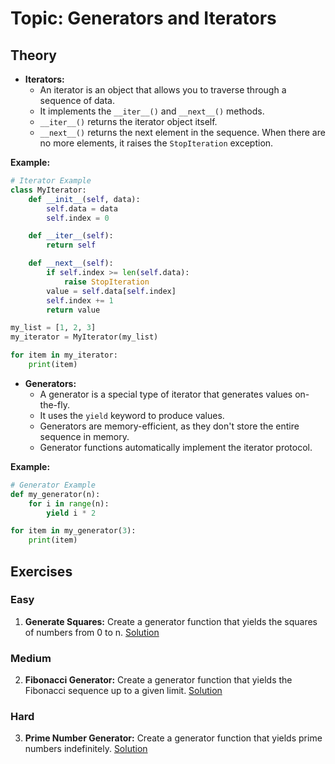 # Topic: Generators and Iterators

## Theory

- **Iterators:**
  - An iterator is an object that allows you to traverse through a sequence of data.
  - It implements the `__iter__()` and `__next__()` methods.
  - `__iter__()` returns the iterator object itself.
  - `__next__()` returns the next element in the sequence. When there are no more elements, it raises the `StopIteration` exception.

**Example:**

```python
# Iterator Example
class MyIterator:
    def __init__(self, data):
        self.data = data
        self.index = 0

    def __iter__(self):
        return self

    def __next__(self):
        if self.index >= len(self.data):
            raise StopIteration
        value = self.data[self.index]
        self.index += 1
        return value

my_list = [1, 2, 3]
my_iterator = MyIterator(my_list)

for item in my_iterator:
    print(item)
```

- **Generators:**
  - A generator is a special type of iterator that generates values on-the-fly.
  - It uses the `yield` keyword to produce values.
  - Generators are memory-efficient, as they don't store the entire sequence in memory.
  - Generator functions automatically implement the iterator protocol.

**Example:**

```python
# Generator Example
def my_generator(n):
    for i in range(n):
        yield i * 2

for item in my_generator(3):
    print(item)
```

## Exercises

### Easy

1. **Generate Squares:** Create a generator function that yields the squares of numbers from 0 to n. [Solution](./Exercises/01.py)

### Medium

2. **Fibonacci Generator:** Create a generator function that yields the Fibonacci sequence up to a given limit. [Solution](./Exercises/02.py)

### Hard

3. **Prime Number Generator:** Create a generator function that yields prime numbers indefinitely. [Solution](./Exercises/03.py)
